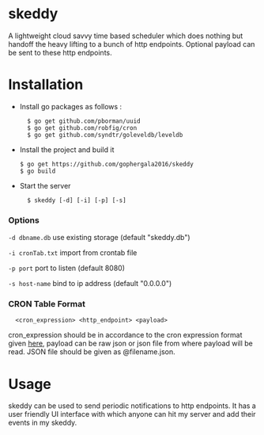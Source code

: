 # skeddy

A lightweight cloud savvy time based scheduler which does nothing but handoff the heavy lifting to a bunch of http endpoints. Optional payload can be sent to these http endpoints.

# Installation

- Install go packages as follows :

    ```
      $ go get github.com/pborman/uuid
      $ go get github.com/robfig/cron
      $ go get github.com/syndtr/goleveldb/leveldb
    ```
- Install the project and build it

  ```
  $ go get https://github.com/gophergala2016/skeddy
  $ go build
  ```
- Start the server
  ```
    $ skeddy [-d] [-i] [-p] [-s]
  ```

### Options

  ``` -d dbname.db ```
    use existing storage (default "skeddy.db")

  ``` -i cronTab.txt ```
    import from crontab file

  ``` -p port ```
    port to listen (default 8080)

  ``` -s host-name ```
    bind to ip address (default "0.0.0.0")


### CRON Table Format

```
  <cron_expression> <http_endpoint> <payload>
```

cron_expression should be in accordance to the cron expression format given [here](https://godoc.org/github.com/robfig/cron), payload can be raw json or json file from where payload will be read. JSON file should be given as @filename.json.

# Usage

skeddy can be used to send periodic notifications to http endpoints. It has a user friendly UI interface with which anyone can hit my server and add their events in my skeddy.
